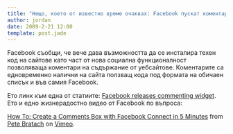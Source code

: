 ```yaml
---
title: "Нещо, което от известно време очаквах: Facebook пускат коментари като добавка към други сайтове"
author: jordan
date: 2009-2-21 12:00
template: post.jade
---
```


Facebook съобщи, че вече дава възможността да се инсталира техен код на
сайтове като част от нова социална функционалност позволяваща коментари
на съдържание от уебсайтове. Коментарите са едновременно налични на
сайта ползващ кода под формата на обичаен списък и във самия Facebook.

Ето линк към една от статиите: [Facebook releases commenting
widget](http://news.cnet.com/8301-17939_109-10168085-2.html?part=rss&tag=feed&subj=Webware).\
Ето и едно жизнерадостно видео от Facebook по въпроса:

[How To: Create a Comments Box with Facebook Connect in 5
Minutes](http://vimeo.com/3289354) from [Pete
Bratach](http://vimeo.com/user1326554) on [Vimeo](http://vimeo.com).
